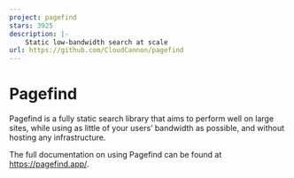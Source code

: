 ```yaml
---
project: pagefind
stars: 3925
description: |-
    Static low-bandwidth search at scale
url: https://github.com/CloudCannon/pagefind
---
```


# Pagefind

Pagefind is a fully static search library that aims to perform well on large sites, while using as little of your users’ bandwidth as possible, and without hosting any infrastructure.

The full documentation on using Pagefind can be found at https://pagefind.app/.

